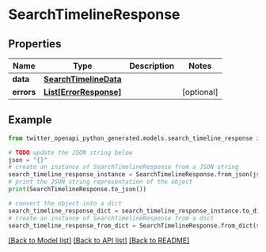 # SearchTimelineResponse


## Properties

Name | Type | Description | Notes
------------ | ------------- | ------------- | -------------
**data** | [**SearchTimelineData**](SearchTimelineData.md) |  | 
**errors** | [**List[ErrorResponse]**](ErrorResponse.md) |  | [optional] 

## Example

```python
from twitter_openapi_python_generated.models.search_timeline_response import SearchTimelineResponse

# TODO update the JSON string below
json = "{}"
# create an instance of SearchTimelineResponse from a JSON string
search_timeline_response_instance = SearchTimelineResponse.from_json(json)
# print the JSON string representation of the object
print(SearchTimelineResponse.to_json())

# convert the object into a dict
search_timeline_response_dict = search_timeline_response_instance.to_dict()
# create an instance of SearchTimelineResponse from a dict
search_timeline_response_from_dict = SearchTimelineResponse.from_dict(search_timeline_response_dict)
```
[[Back to Model list]](../README.md#documentation-for-models) [[Back to API list]](../README.md#documentation-for-api-endpoints) [[Back to README]](../README.md)


